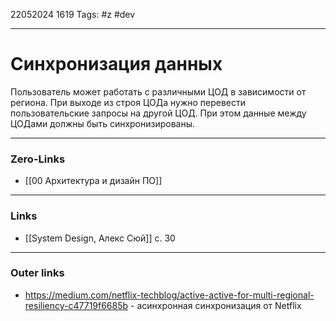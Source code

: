 22052024 1619
Tags: #z #dev

---
# Синхронизация данных

Пользователь может работать с различными ЦОД в зависимости от региона. При выходе  из строя ЦОДа нужно перевести пользовательские запросы на другой ЦОД. При этом данные между ЦОДами должны быть синхронизированы.

---
### Zero-Links
- [[00 Архитектура и дизайн ПО]]

---
### Links
- [[System Design, Алекс Сюй]] с. 30

---
### Outer links
- https://medium.com/netflix-techblog/active-active-for-multi-regional-resiliency-c47719f6685b - асинхронная синхронизация от Netflix